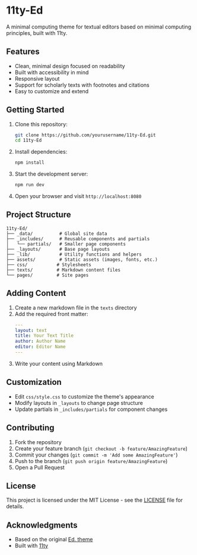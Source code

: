 # 11ty-Ed

A minimal computing theme for textual editors based on minimal computing principles, built with 11ty.

## Features

- Clean, minimal design focused on readability
- Built with accessibility in mind
- Responsive layout
- Support for scholarly texts with footnotes and citations
- Easy to customize and extend

## Getting Started

1. Clone this repository:
   ```bash
   git clone https://github.com/yourusername/11ty-Ed.git
   cd 11ty-Ed
   ```

2. Install dependencies:
   ```bash
   npm install
   ```

3. Start the development server:
   ```bash
   npm run dev
   ```

4. Open your browser and visit `http://localhost:8080`

## Project Structure

```
11ty-Ed/
├── _data/          # Global site data
├── _includes/      # Reusable components and partials
│   └── partials/   # Smaller page components
├── _layouts/       # Base page layouts
├── _lib/           # Utility functions and helpers
├── assets/         # Static assets (images, fonts, etc.)
├── css/           # Stylesheets
├── texts/         # Markdown content files
└── pages/         # Site pages
```

## Adding Content

1. Create a new markdown file in the `texts` directory
2. Add the required front matter:
   ```yaml
   ---
   layout: text
   title: Your Text Title
   author: Author Name
   editor: Editor Name
   ---
   ```
3. Write your content using Markdown

## Customization

- Edit `css/style.css` to customize the theme's appearance
- Modify layouts in `_layouts` to change page structure
- Update partials in `_includes/partials` for component changes

## Contributing

1. Fork the repository
2. Create your feature branch (`git checkout -b feature/AmazingFeature`)
3. Commit your changes (`git commit -m 'Add some AmazingFeature'`)
4. Push to the branch (`git push origin feature/AmazingFeature`)
5. Open a Pull Request

## License

This project is licensed under the MIT License - see the [LICENSE](LICENSE) file for details.

## Acknowledgments

- Based on the original [Ed. theme](https://github.com/minicomp/ed)
- Built with [11ty](https://www.11ty.dev/)